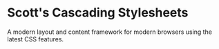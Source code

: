 # Scott's Cascading Stylesheets
A modern layout and content framework for modern browsers using the latest CSS features.

<!--section id='about'>
<article>
<p>The prefered colour scheme can be set to light, dark or automatic (system settings).</p>
<p class='hide'>Select a colour scheme. This may not work for some browsers or devices.</p>
<form id='change-colour-scheme' class='hide'>
<fieldset>
<legend>Change Colour Scheme</legend>
<p>Set colour scheme:</p>
<div class='inline'>
<div class='inline'>
<input id='light-mode' type='radio' name='colour-scheme' value='0' disabled/>
<label for='light-mode'>Light</label>
</div>
<div class='inline'>
<input id='dark-mode' type='radio' name='colour-scheme' value='1' disabled/>
<label for='dark-mode'>Dark</label>
</div>
</div>
<div class='inline'>
<input id='auto-mode' type='radio' name='colour-scheme' value='2' disabled/>
<label for='auto-mode'>Automatic (system settings)</label>
</div>
</fieldset>
</form>
<script type='text/javascript'>
const prefersLight = window.matchMedia && window.matchMedia('(prefers-color-scheme: light)').matches;

if(prefersLight) document.getElementById('light-mode').checked = true;
else document.getElementById('dark-mode').checked = true;

document.getElementById('light-mode').addEventListener('change', function() {
if(this.checked) {
document.body.style.setProperty('--col-white', '#FFF');
document.body.style.setProperty('--col-black', '#111');
}
});
document.getElementById('dark-mode').addEventListener('change', function() {
if(this.checked) {
document.body.style.setProperty('--col-white', '#111');
document.body.style.setProperty('--col-black', '#FFF');
}
});
</script>
</article>
</section>

<section id='lists' class='hide'>
<h2>Lists</h2>
<div>
<h3>Descriptive List</h3>
<dl>
<dt>This is a descriptive term in a descriptive list.</dt>
<dd>This is a descriptive definition.</dd>
<dt>This is another descriptive term.</dt>
<dd>This is another descriptive definition.</dd>
</dl>
</div>
<h2>Quotes</h2>
<blockquote cite='https://www.goodreads.com/quotes/144310-the-nitrogen-in-our-dna-the-calcium-in-our-teeth'>The nitrogen in our DNA, the calcium in our teeth, the iron in our blood, the carbon in our apple pies were made in the interiors of collapsing stars. We are made of starstuff.</blockquote>
<cite>This is a citation.</cite>
<q cite='http://reddit.com'>This is quote.</q>
</section>
<section id='directions' class='hide'>
<h2>Directions</h2>
<dialog>This is a dialog.</dialog>
<div class='hide'>
<h3>Details</h3>
<details open>
<summary>This is <code>summary</code> for details, click to toggle close/open.</summary>
<p>This text should be shown if the details element is opened.</p>
</details>
</div>
<div class=''>
<h3>Meter</h3>
<meter value='50' min='0' max='100'></meter>
</div>
<div class=''>
<h3>Progress</h3>
<progress value='50' max='100'>50%</progress>
</div>
</section-->
